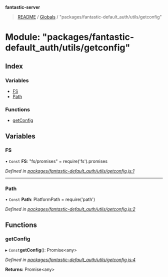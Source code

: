 **fantastic-server**

> [README](../README.md) / [Globals](../globals.md) / "packages/fantastic-default_auth/utils/getconfig"

# Module: "packages/fantastic-default_auth/utils/getconfig"

## Index

### Variables

* [FS](_packages_fantastic_default_auth_utils_getconfig_.md#fs)
* [Path](_packages_fantastic_default_auth_utils_getconfig_.md#path)

### Functions

* [getConfig](_packages_fantastic_default_auth_utils_getconfig_.md#getconfig)

## Variables

### FS

• `Const` **FS**: "fs/promises" = require('fs').promises

*Defined in [packages/fantastic-default_auth/utils/getconfig.js:1](https://github.com/besimorhino/project-fantastic/blob/a9b4b41/packages/fantastic-default_auth/utils/getconfig.js#L1)*

___

### Path

• `Const` **Path**: PlatformPath = require('path')

*Defined in [packages/fantastic-default_auth/utils/getconfig.js:2](https://github.com/besimorhino/project-fantastic/blob/a9b4b41/packages/fantastic-default_auth/utils/getconfig.js#L2)*

## Functions

### getConfig

▸ `Const`**getConfig**(): Promise\<any>

*Defined in [packages/fantastic-default_auth/utils/getconfig.js:4](https://github.com/besimorhino/project-fantastic/blob/a9b4b41/packages/fantastic-default_auth/utils/getconfig.js#L4)*

**Returns:** Promise\<any>

